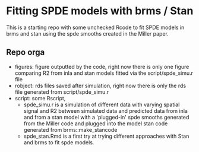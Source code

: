 # Fitting SPDE models with brms / Stan

This is a starting repo with some unchecked Rcode to fit SPDE models in brms and stan using the spde smooths created in the Miller paper.

## Repo orga

* figures: figure outputted by the code, right now there is only one figure comparing R2 from inla and stan models fitted via the script/spde_simu.r file
* robject: rds files saved after simulation, right now there is only the rds file generated from script/spde_simu.r
* script: some Rscript, 
    * spde_simu.r is a simulation of different data with varying spatial signal and R2 between simulated data and predicted data from inla and from a stan model with a 'plugged-in' spde smooths generated from the Miller code and plugged into the model stan code generated from brms::make_stancode
    * spde_stan.Rmd is a first try at trying different approaches with Stan and brms to fit spde models.